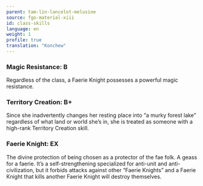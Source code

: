 ```yaml
---
parent: tam-lin-lancelot-melusine
source: fgo-material-xiii
id: class-skills
language: en
weight: 1
profile: true
translation: "Konchew"
---
```


### Magic Resistance: B

Regardless of the class, a Faerie Knight possesses a powerful magic resistance.
 
### Territory Creation: B+

Since she inadvertently changes her resting place into “a murky forest lake” regardless of what land or world she’s in, she is treated as someone with a high-rank Territory Creation skill.
 
### Faerie Knight: EX

The divine protection of being chosen as a protector of the fae folk. A geass for a faerie.
It’s a self-strengthening specialized for anti-unit and anti-civilization, but it forbids attacks against other “Faerie Knights” and a Faerie Knight that kills another Faerie Knight will destroy themselves.
